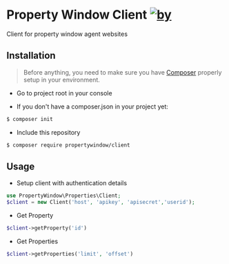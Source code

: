 Property Window Client [![by](https://img.shields.io/badge/by-%40datacomputerservices-ff69b4.svg?style=flat-square)](https://bitbucket.org/datacomputerservices)
========================

Client for property window agent websites

## Installation

> Before anything, you need to make sure you have [Composer](https://getcomposer.org) properly setup in your environment.

* Go to project root in your console

* If you don't have a composer.json in your project yet:
```bash
$ composer init
```

* Include this repository
```bash
$ composer require propertywindow/client
```

## Usage

* Setup client with authentication details

```php
use PropertyWindow\Properties\Client;
$client = new Client('host', 'apikey', 'apisecret','userid');
```

* Get Property

```php
$client->getProperty('id')
```

* Get Properties

```php
$client->getProperties('limit', 'offset')
```

